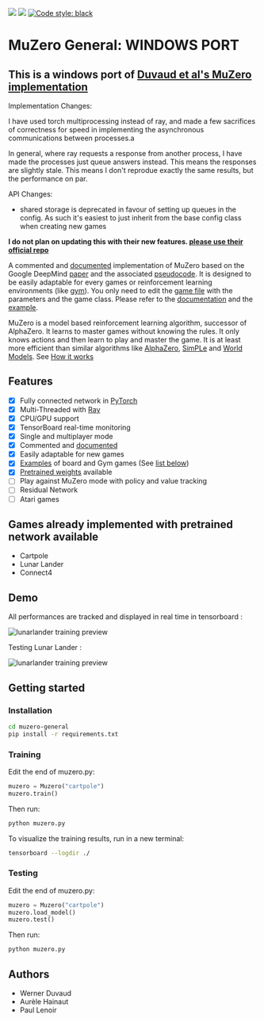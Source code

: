 <p>
<img src="https://img.shields.io/badge/licence-MIT-green">
<img src="https://img.shields.io/badge/dependencies-up%20to%20date-brightgreen">
<a href="https://github.com/psf/black"><img alt="Code style: black" src="https://img.shields.io/badge/code%20style-black-000000.svg"></a>
</p>

# MuZero General: WINDOWS PORT

## This is a windows port of [Duvaud et al's MuZero implementation](https://github.com/werner-duvaud/muzero-general)

Implementation Changes:

I have used torch multiprocessing instead of ray, and made a few sacrifices of correctness for speed in implementing the asynchronous communications between processes.a

In general, where ray requests a response from another process, I have made the processes just queue answers instead.
This means the responses are slightly stale.
This means I don't reprodue exactly the same results, but the performance on par.

API Changes:
- shared storage is deprecated in favour of setting up queues in the config.
As such it's easiest to just inherit from the base config class when creating new games

**I do not plan on updating this with their new features. [please use their official repo](https://github.com/werner-duvaud/muzero-general)**

A commented and [documented](https://github.com/werner-duvaud/muzero-general/wiki/MuZero-Documentation) implementation of MuZero based on the Google DeepMind [paper](https://arxiv.org/abs/1911.08265) and the associated [pseudocode](https://arxiv.org/src/1911.08265v1/anc/pseudocode.py).
It is designed to be easily adaptable for every games or reinforcement learning environments (like [gym](https://github.com/openai/gym)). You only need to edit the [game file](https://github.com/werner-duvaud/muzero-general/tree/master/games) with the parameters and the game class. Please refer to the [documentation](https://github.com/werner-duvaud/muzero-general/wiki/MuZero-Documentation) and the [example](https://github.com/werner-duvaud/muzero-general/blob/master/games/cartpole.py).

MuZero is a model based reinforcement learning algorithm, successor of AlphaZero. It learns to master games without knowing the rules. It only knows actions and then learn to play and master the game. It is at least more efficient than similar algorithms like [AlphaZero](https://arxiv.org/abs/1712.01815), [SimPLe](https://arxiv.org/abs/1903.00374) and [World Models](https://arxiv.org/abs/1803.10122). See [How it works](https://github.com/werner-duvaud/muzero-general/wiki/How-MuZero-works)

## Features

* [x] Fully connected network in [PyTorch](https://github.com/pytorch/pytorch)
* [x] Multi-Threaded with [Ray](https://github.com/ray-project/ray)
* [x] CPU/GPU support
* [x] TensorBoard real-time monitoring
* [x] Single and multiplayer mode
* [x] Commented and [documented](https://github.com/werner-duvaud/muzero-general/wiki/MuZero-Documentation)
* [x] Easily adaptable for new games
* [x] [Examples](https://github.com/werner-duvaud/muzero-general/blob/master/games/cartpole.py) of board and Gym games (See [list below](https://github.com/werner-duvaud/muzero-general#games-already-implemented-with-pretrained-network-available))
* [x] [Pretrained weights](https://github.com/werner-duvaud/muzero-general/tree/master/pretrained) available
* [ ] Play against MuZero mode with policy and value tracking 
* [ ] Residual Network
* [ ] Atari games

## Games already implemented with pretrained network available

* Cartpole
* Lunar Lander
* Connect4

## Demo

All performances are tracked and displayed in real time in tensorboard :

![lunarlander training preview](https://github.com/werner-duvaud/muzero-general/blob/master/docs/cartpole_training_summary.png)

Testing Lunar Lander :

![lunarlander training preview](https://github.com/werner-duvaud/muzero-general/blob/master/docs/lunarlander_training_preview.png)

## Getting started
### Installation

```bash
cd muzero-general
pip install -r requirements.txt
```

### Training

Edit the end of muzero.py:
```python
muzero = Muzero("cartpole")
muzero.train()
```
Then run:
```bash
python muzero.py
```
To visualize the training results, run in a new terminal:
```bash
tensorboard --logdir ./
```

### Testing

Edit the end of muzero.py:
```python
muzero = Muzero("cartpole")
muzero.load_model()
muzero.test()
```
Then run:
```bash
python muzero.py
```

## Authors

* Werner Duvaud
* Aurèle Hainaut
* Paul Lenoir

